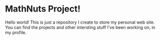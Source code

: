 # MathNuts Project!

Hello world! This is just a repository I create to store my personal web site.
You can find the projects and other intersting stuff I've been working on, in my profile. 
